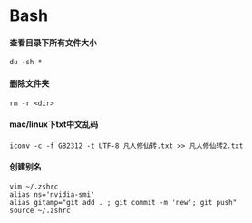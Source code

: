 # Bash

#### 查看目录下所有文件大小
`du -sh * `
#### 删除文件夹
`rm -r <dir>`
#### mac/linux下txt中文乱码
`iconv -c -f GB2312 -t UTF-8 凡人修仙转.txt >> 凡人修仙转2.txt`


#### 创建别名
```
vim ~/.zshrc
alias ns='nvidia-smi'
alias gitamp="git add . ; git commit -m 'new'; git push"
source ~/.zshrc
```
